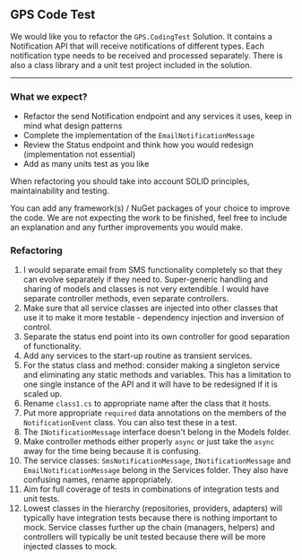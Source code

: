 ## GPS Code Test

 

We would like you to refactor the `GPS.CodingTest` Solution. It contains a Notification API that will receive notifications of different types. Each notification type needs to be received and processed separately. There is also a class library and a unit test project included in the solution.

 

---

 

### What we expect? ###

 

- Refactor the send Notification endpoint and any services it uses, keep in mind what design patterns 
- Complete the implementation of the `EmailNotificationMessage`
- Review the Status endpoint and think how you would redesign (implementation not essential)
- Add as many units test as you like

 

When refactoring you should take into account SOLID principles, maintainability and testing.

 

You can add any framework(s) / NuGet packages of your choice to improve the code.  We are not expecting the work to be finished, feel free to include an explanation and any further improvements you would make.



### Refactoring

1. I would separate email from SMS functionality completely so that they can evolve separately if they need to. Super-generic handling and sharing of models and classes is not very extendible. I would have separate controller methods, even separate controllers. 
2. Make sure that all service classes are injected into other classes that use it to make it more testable - dependency injection and inversion of control.
3. Separate the status end point into its own controller for good separation of functionality.
4. Add any services to the start-up routine as transient services.
5. For the status class and method: consider making a singleton service and eliminating any static methods and variables. This has a limitation to one single instance of the API and it will have to be redesigned if it is scaled up.
6. Rename `class1.cs` to appropriate name after the class that it hosts.
7. Put more appropriate `required` data annotations on the members of the `NotificationEvent` class. You can also test these in a test.
8. The `INotificationMessage` interface doesn't belong in the Models folder.
9. Make controller methods either properly `async` or just take the `async` away for the time being because it is confusing.
10. The service classes: `SmsNotificationMessage`, `INotificationMessage` and `EmailNotificationMessage` belong in the Services folder. They also have confusing names, rename appropriately.
11. Aim for full coverage of tests in combinations of integration tests and unit tests. 
12. Lowest classes in the hierarchy (repositories, providers, adapters) will typically have integration tests because there is nothing important to mock. Service classes further up the chain (managers, helpers) and controllers will typically be unit tested because there will be more injected classes to mock.

